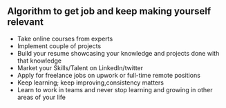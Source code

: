 ## Algorithm to get job and keep making yourself relevant

- Take online courses from experts
- Implement couple of projects
- Build your resume showcasing your knowledge and projects done with that knowledge
- Market your Skills/Talent on LinkedIn/twitter
- Apply for freelance jobs on upwork or full-time remote positions
- Keep learning; keep improving,consistency matters
- Learn to work in teams and never stop learning and growing in other areas of your life
